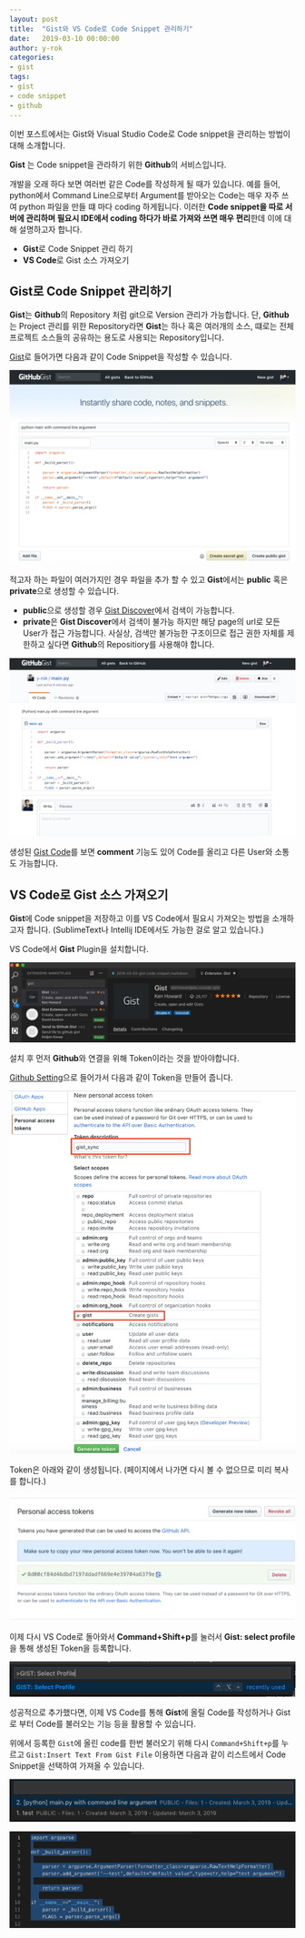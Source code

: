 ```yaml
---
layout: post
title:  "Gist와 VS Code로 Code Snippet 관리하기"
date:   2019-03-10 00:00:00
author: y-rok
categories: 
- gist
tags: 
- gist 
- code snippet
- github
---
```



이번 포스트에서는 Gist와 Visual Studio Code로 Code snippet을 관리하는 방법이 대해 소개합니다.

**Gist** 는 Code snippet을 관라하기 위한 **Github**의 서비스입니다.

개발을 오래 하다 보면 여러번 같은 Code를 작성하게 될 때가 있습니다. 예를 들어, python에서 Command Line으로부터 Argument를 받아오는 Code는 매우 자주 쓰여 python 파일을 만들 떄 마다 coding 하게됩니다. 이러한 **Code snippet을 따로 서버에 관리하며 필요시 IDE에서 coding 하다가 바로 가져와 쓰면 매우 편리**한데 이에 대해 설명하고자 합니다. 

- **Gist**로 Code Snippet 관리 하기
- **VS Code**로 Gist 소스 가져오기


## Gist로 Code Snippet 관리하기

**Gist**는 **Github**의 Repository 처럼 git으로 Version 관리가 가능합니다. 단, **Github**는 Project 관리를 위한 Repository라면 **Gist**는 하나 혹은 여러개의 소스, 떄로는 전체 프로젝트 소스들의 공유하는 용도로 사용되는 Repository입니다.

[Gist](https://gist.github.com/)로 들어가면 다음과 같이 Code Snippet을 작성할 수 있습니다.

![](/assets/img/2019-03-10-gist-code-snippet/gist_create.png)

적고자 하는 파일이 여러가지인 경우 파일을 추가 할 수 있고 **Gist**에서는 **public** 혹은 **private**으로 생성할 수 있습니다.

- **public**으로 생성할 경우 [Gist Discover](https://gist.github.com/discover/)에서 검색이 가능합니다.
- **private**은 **Gist Discover**에서 검색이 불가능 하지만 해당 page의 url로 모든 User가 접근 가능합니다. 사실상, 검색만 불가능한 구조이므로 접근 권한 자체를 제한하고 싶다면 **Github**의 Repositiory를 사용해야 합니다.

![](/assets/img/2019-03-10-gist-code-snippet/gist_result.png)

생성된 [Gist Code](https://gist.github.com/y-rok/403401a9933ff36c9357edf2697a6d2c)를 보면 **comment** 기능도 있어 Code를 올리고 다른 User와 소통도 가능합니다.

## VS Code로 Gist 소스 가져오기

**Gist**에 Code snippet을 저장하고 이를 VS Code에서 필요시 가져오는 방법을 소개하고자 합니다.
(SublimeText나 Intellij IDE에서도 가능한 걸로 알고 있습니다.)

VS Code에서 **Gist** Plugin을 설치합니다.

![](/assets/img/2019-03-10-gist-code-snippet/vscode_gist_install.png)

설치 후 먼저 **Github**와 연결을 위해 Token이라는 것을 받아야합니다.

[Github Setting](https://github.com/settings/tokens)으로 들어가서 다음과 같이 Token을 만들어 줍니다.

![](/assets/img/2019-03-10-gist-code-snippet/gist_sync.png)

Token은 아래와 같이 생성됩니다. (페이지에서 나가면 다시 볼 수 없으므로 미리 복사를 합니다.)

![](/assets/img/2019-03-10-gist-code-snippet/gist_token.png)


이제 다시 VS Code로 돌아와서 **Command+Shift+p**를 눌러서 **Gist: select profile**을 통해 생성된 Token을 등록합니다.

![](/assets/img/2019-03-10-gist-code-snippet/gist_select_profile.png)

성공적으로 추가했다면, 이제 VS Code를 통해 **Gist**에 올릴 Code를 작성하거나 Gist로 부터 Code를 불러오는 기능 등을 활용할 수 있습니다.

위에서 등록한 `Gist`에 올린 code를 한번 불러오기 위해 다시 `Command+Shift+p`를 누르고 `Gist:Insert Text From Gist File` 이용하면 다음과 같이 리스트에서 Code Snippet을 선택하여 가져올 수 있습니다.

![](/assets/img/2019-03-10-gist-code-snippet/gist_list.png)

![](/assets/img/2019-03-10-gist-code-snippet/insert_from_gist.png)
